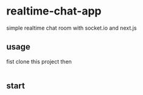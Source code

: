 # realtime-chat-app
simple realtime chat room with socket.io and next.js

## usage
fist clone this project then
```npm install
```

## start
```npm run dev
```
